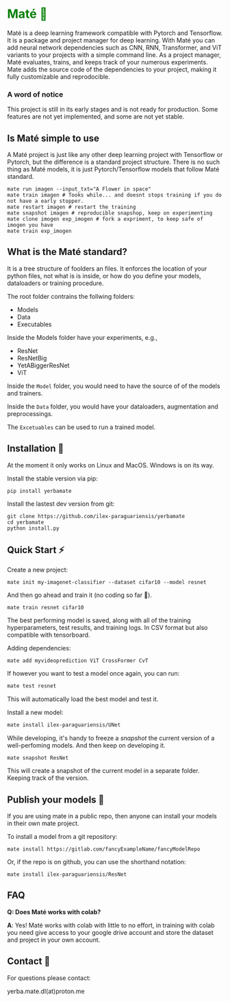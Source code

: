 <h1 style="color:green"><span style="color:green">Maté 🧉</span></h1>

Maté is a deep learning framework compatible with Pytorch and Tensorflow. It is a package and project manager for deep learning. 
With Maté you can add neural network dependencies such as CNN, RNN, Transformer, and ViT variants to your projects with a simple command line. As a project manager, Maté evaluates, trains, and keeps track of your numerous experiments. Mate adds the source code of the dependencies to your project, making it fully customizable and reprodocible. 


### A word of notice
This project is still in its early stages and is not ready for production. Some features are not yet implemented, and some are not yet stable.



## Is Maté simple to use
A Maté project is just like any other deep learning project with Tensorflow or Pytorch, but the difference is a standard project structure. There is no such thing as Maté models, it is just Pytorch/Tensorflow models that follow Maté standard.

```
mate run imagen --input_txt="A Flower in space"
mate train imagen # Tooks while... and doesnt stops training if you do not have a early stopper.
mate restart imagen # restart the training
mate snapshot imagen # reproducible snapshop, keep on experimenting
mate clone imogen exp_imogen # fork a expriment, to keep safe of imogen you have
mate train exp_imogen 
```

## What is the Maté standard?
It is a tree structure of foolders an files. It enforces the location of your python files, not what is is inside, or how do you define your models, dataloaders or training procedure.

The root folder contrains the follwing folders: 
* Models
* Data
* Executables

Inside the Models folder have your experiments, e.g.,
* ResNet
* ResNetBig
* YetABiggerResNet
* ViT

Inside the `Model` folder, you would need to have the source of of the models and trainers.

Inside the `Data` folder, you would have your dataloaders, augmentation and preprocessings.

The `Excetuables` can be used to run a trained model. 



## Installation 🔌

At the moment it only works on Linux and MacOS. Windows is on its way.

Install the stable version via pip:

```
pip install yerbamate
```

Install the lastest dev version from git:
```
git clone https://github.com/ilex-paraguariensis/yerbamate 
cd yerbamate
python install.py
```

## Quick Start ⚡
Create a new project:
```
mate init my-imagenet-classifier --dataset cifar10 --model resnet
```
And then go ahead and train it (no coding so far 🤗).
```
mate train resnet cifar10 
```
The best performing model is saved, along with all of the training hyperparameters, test results, and training logs. In CSV format but also compatible with tensorboard.

Adding dependencies:
```
mate add myvideoprediction ViT CrossFormer CvT
```


If however you want to test a model once again, you can run:
```bash
mate test resnet
```
This will automatically load the best model and test it.


Install a new model:
```bash
mate install ilex-paraguariensis/UNet
```


While developing, it's handy to freeze a *snapshot* the current version of a well-perfoming models. And then keep on developing it.
```
mate snapshot ResNet
```
This will create a snapshot of the current model in a separate folder. Keeping track of the version.

## Publish your models 🎁 
If you are using mate in a public repo, then anyone can install your models in their own mate project.


To install a model from a git repository:
```
mate install https://gitlab.com/fancyExampleName/fancyModelRepo
````
Or, if the repo is on github, you can use the shorthand notation:

```
mate install ilex-paraguariensis/ResNet 
```

## FAQ
**Q: Does Maté works with colab?**

**A**: Yes! Maté works with colab with little to no effort, in training with colab you need give access to your google drive account and store the dataset and project in your own account.

## Contact 🤝 

For questions please contact:

yerba.mate.dl(at)proton.me
